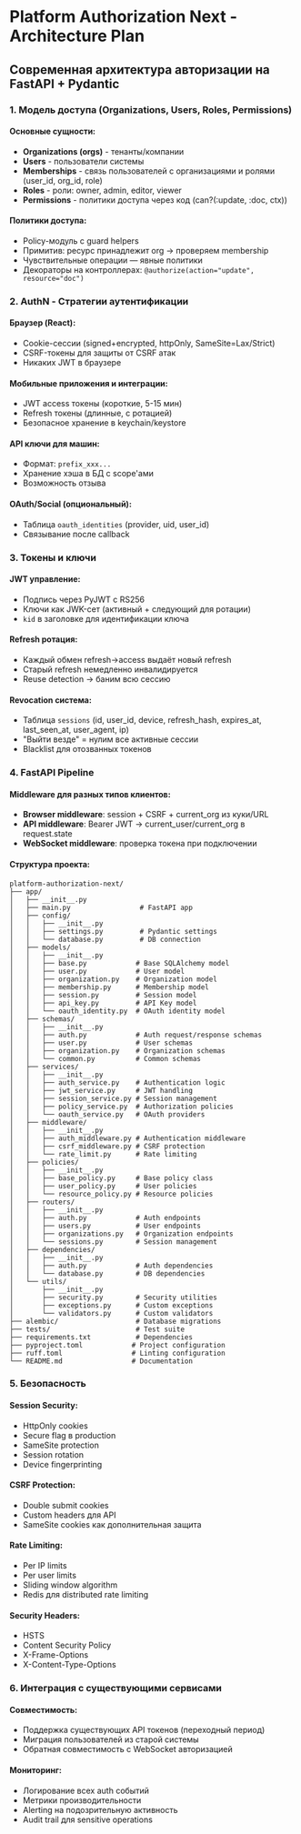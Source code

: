 # Platform Authorization Next - Architecture Plan

## Современная архитектура авторизации на FastAPI + Pydantic

### 1. Модель доступа (Organizations, Users, Roles, Permissions)

#### Основные сущности:
- **Organizations (orgs)** - тенанты/компании
- **Users** - пользователи системы  
- **Memberships** - связь пользователей с организациями и ролями (user_id, org_id, role)
- **Roles** - роли: owner, admin, editor, viewer
- **Permissions** - политики доступа через код (can?(:update, :doc, ctx))

#### Политики доступа:
- Policy-модуль с guard helpers
- Примитив: ресурс принадлежит org → проверяем membership
- Чувствительные операции — явные политики
- Декораторы на контроллерах: `@authorize(action="update", resource="doc")`

### 2. AuthN - Стратегии аутентификации

#### Браузер (React):
- Cookie-сессии (signed+encrypted, httpOnly, SameSite=Lax/Strict)
- CSRF-токены для защиты от CSRF атак
- Никаких JWT в браузере

#### Мобильные приложения и интеграции:
- JWT access токены (короткие, 5-15 мин)
- Refresh токены (длинные, с ротацией)
- Безопасное хранение в keychain/keystore

#### API ключи для машин:
- Формат: `prefix_xxx...` 
- Хранение хэша в БД с scope'ами
- Возможность отзыва

#### OAuth/Social (опциональный):
- Таблица `oauth_identities` (provider, uid, user_id)
- Связывание после callback

### 3. Токены и ключи

#### JWT управление:
- Подпись через PyJWT с RS256
- Ключи как JWK-сет (активный + следующий для ротации)
- `kid` в заголовке для идентификации ключа

#### Refresh ротация:
- Каждый обмен refresh→access выдаёт новый refresh
- Старый refresh немедленно инвалидируется
- Reuse detection → баним всю сессию

#### Revocation система:
- Таблица `sessions` (id, user_id, device, refresh_hash, expires_at, last_seen_at, user_agent, ip)
- "Выйти везде" = нулим все активные сессии
- Blacklist для отозванных токенов

### 4. FastAPI Pipeline

#### Middleware для разных типов клиентов:
- **Browser middleware**: session + CSRF + current_org из куки/URL
- **API middleware**: Bearer JWT → current_user/current_org в request.state
- **WebSocket middleware**: проверка токена при подключении

#### Структура проекта:
```
platform-authorization-next/
├── app/
│   ├── __init__.py
│   ├── main.py                 # FastAPI app
│   ├── config/
│   │   ├── __init__.py
│   │   ├── settings.py         # Pydantic settings
│   │   └── database.py         # DB connection
│   ├── models/
│   │   ├── __init__.py
│   │   ├── base.py            # Base SQLAlchemy model
│   │   ├── user.py            # User model
│   │   ├── organization.py    # Organization model
│   │   ├── membership.py      # Membership model
│   │   ├── session.py         # Session model
│   │   ├── api_key.py         # API Key model
│   │   └── oauth_identity.py  # OAuth identity model
│   ├── schemas/
│   │   ├── __init__.py
│   │   ├── auth.py            # Auth request/response schemas
│   │   ├── user.py            # User schemas
│   │   ├── organization.py    # Organization schemas
│   │   └── common.py          # Common schemas
│   ├── services/
│   │   ├── __init__.py
│   │   ├── auth_service.py    # Authentication logic
│   │   ├── jwt_service.py     # JWT handling
│   │   ├── session_service.py # Session management
│   │   ├── policy_service.py  # Authorization policies
│   │   └── oauth_service.py   # OAuth providers
│   ├── middleware/
│   │   ├── __init__.py
│   │   ├── auth_middleware.py # Authentication middleware
│   │   ├── csrf_middleware.py # CSRF protection
│   │   └── rate_limit.py      # Rate limiting
│   ├── policies/
│   │   ├── __init__.py
│   │   ├── base_policy.py     # Base policy class
│   │   ├── user_policy.py     # User policies
│   │   └── resource_policy.py # Resource policies
│   ├── routers/
│   │   ├── __init__.py
│   │   ├── auth.py            # Auth endpoints
│   │   ├── users.py           # User endpoints
│   │   ├── organizations.py   # Organization endpoints
│   │   └── sessions.py        # Session management
│   ├── dependencies/
│   │   ├── __init__.py
│   │   ├── auth.py            # Auth dependencies
│   │   └── database.py        # DB dependencies
│   └── utils/
│       ├── __init__.py
│       ├── security.py        # Security utilities
│       ├── exceptions.py      # Custom exceptions
│       └── validators.py      # Custom validators
├── alembic/                   # Database migrations
├── tests/                     # Test suite
├── requirements.txt           # Dependencies
├── pyproject.toml            # Project configuration
├── ruff.toml                 # Linting configuration
└── README.md                 # Documentation
```

### 5. Безопасность

#### Session Security:
- HttpOnly cookies
- Secure flag в production
- SameSite protection
- Session rotation
- Device fingerprinting

#### CSRF Protection:
- Double submit cookies
- Custom headers для API
- SameSite cookies как дополнительная защита

#### Rate Limiting:
- Per IP limits
- Per user limits
- Sliding window algorithm
- Redis для distributed rate limiting

#### Security Headers:
- HSTS
- Content Security Policy
- X-Frame-Options
- X-Content-Type-Options

### 6. Интеграция с существующими сервисами

#### Совместимость:
- Поддержка существующих API токенов (переходный период)
- Миграция пользователей из старой системы
- Обратная совместимость с WebSocket авторизацией

#### Мониторинг:
- Логирование всех auth событий
- Метрики производительности
- Alerting на подозрительную активность
- Audit trail для sensitive operations
